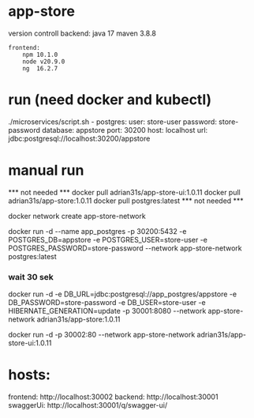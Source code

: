 # app-store
version controll
	backend: 
		java 17
		maven 3.8.8
	
	frontend:
		npm 10.1.0
		node v20.9.0
		ng  16.2.7


# run (need docker and kubectl) 
./microservices/script.sh 
	- postgres:
		user: store-user
		password: store-password
		database: appstore
		port: 30200
		host: localhost
		url: jdbc:postgresql://localhost:30200/appstore


# manual run
*** not needed ***
docker pull adrian31s/app-store-ui:1.0.11
docker pull adrian31s/app-store:1.0.11
docker pull postgres:latest
*** not needed ***


docker network create app-store-network

docker run -d --name app_postgres -p 30200:5432 -e POSTGRES_DB=appstore -e POSTGRES_USER=store-user -e POSTGRES_PASSWORD=store-password --network app-store-network postgres:latest

### wait 30 sek 

docker run -d -e DB_URL=jdbc:postgresql://app_postgres/appstore -e DB_PASSWORD=store-password -e DB_USER=store-user -e HIBERNATE_GENERATION=update -p 30001:8080 --network app-store-network adrian31s/app-store:1.0.11

docker run -d -p 30002:80 --network app-store-network adrian31s/app-store-ui:1.0.11





# hosts:
frontend: http://localhost:30002
backend: http://localhost:30001
swaggerUi: http://localhost:30001/q/swagger-ui/

